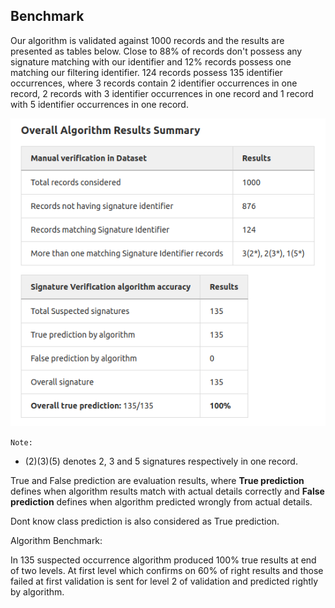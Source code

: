 ## Benchmark

Our algorithm is validated against 1000 records and the results are presented as tables below. Close to 88% of records don't possess any signature matching with our identifier and  12% records possess one matching our filtering identifier. 124 records possess 135 identifier occurrences, where 3 records contain 2 identifier occurrences in one record, 2 records with 3 identifier occurrences in one record and 1 record with 5 identifier occurrences in one record.

![benchmarkresults](img/BMresults.png)


`Note:`

* (2)(3)(5) denotes 2, 3 and 5 signatures respectively in one record.

True and False prediction are evaluation results, where **True prediction** defines when algorithm results match with actual details correctly and **False prediction** defines when algorithm predicted wrongly from actual details.

Dont know class prediction is also considered as True prediction.

Algorithm Benchmark:

In 135 suspected occurrence algorithm produced 100% true results at end of two levels.  At first level which confirms on 60% of right results and those failed at first validation is sent for level 2 of validation and  predicted rightly by algorithm.